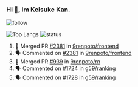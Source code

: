 ### Hi 👋, Im Keisuke Kan.

<!--
**9renpoto/9renpoto** is a ✨ _special_ ✨ repository because its `README.md` (this file) appears on your GitHub profile.

Here are some ideas to get you started:

- 🔭 I’m currently working on ...
- 🌱 I’m currently learning ...
- 👯 I’m looking to collaborate on ...
- 🤔 I’m looking for help with ...
- 💬 Ask me about ...
- 📫 How to reach me: ...
- 😄 Pronouns: ...
- ⚡ Fun fact: ...
-->

![follow](https://img.shields.io/github/followers/9renpoto?label=Follow&style=social)

![Top Langs](https://github-readme-stats.vercel.app/api/top-langs/?username=9renpoto&hide=html&layout=compact)
![status](https://github-readme-stats.vercel.app/api?username=9renpoto&show_icons=true&count_private=true&hide=issues,contribs)

<!--START_SECTION:activity-->
1. 🎉 Merged PR [#2381](https://github.com/9renpoto/frontend/pull/2381) in [9renpoto/frontend](https://github.com/9renpoto/frontend)
2. 🗣 Commented on [#2381](https://github.com/9renpoto/frontend/issues/2381) in [9renpoto/frontend](https://github.com/9renpoto/frontend)
3. 🎉 Merged PR [#939](https://github.com/9renpoto/rn/pull/939) in [9renpoto/rn](https://github.com/9renpoto/rn)
4. 🗣 Commented on [#1724](https://github.com/g59/ranking/issues/1724) in [g59/ranking](https://github.com/g59/ranking)
5. 🗣 Commented on [#1728](https://github.com/g59/ranking/issues/1728) in [g59/ranking](https://github.com/g59/ranking)
<!--END_SECTION:activity-->

